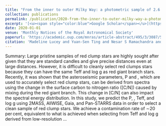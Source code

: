 ```yaml
---
title: "From the inner to outer Milky Way: a photometric sample of 2.6 million red clump stars"
collection: publications
permalink: /publication/2020-from-the-inner-to-outer-milky-way-a-photometric-sa
excerpt: '[<u><span style="color:blue">Google Scholar</span></u>](https://scholar.google.com/scholar?q=From+the+inner+to+outer+Milky+Way:+a+photometric+sample+of+2.6+million+red+clump+stars)'
date: 2020-01-01
venue: 'Monthly Notices of the Royal Astronomical Society'
paperurl: 'https://academic.oup.com/mnras/article-abstract/495/3/3087/5838046'
citation: 'Madeline Lucey and Yuan-Sen Ting and Nesar S Ramachandra and Keith Hawkins (2020). "From the inner to outer Milky Way: a photometric sample of 2.6 million red clump stars". Monthly Notices of the Royal Astronomical Society.'
---
```


Summary: Large pristine samples of red clump stars are highly sought after given that they are standard candles and give precise distances even at large distances. However, it is difficult to cleanly select red clumps stars because they can have the same Teff and log g as red giant branch stars. Recently, it was shown that the asteroseismic parameters, P and , which are used to accurately select red clump stars, can be derived from spectra using the change in the surface carbon to nitrogen ratio ([C/N]) caused by mixing during the red giant branch. This change in [C/N] can also impact the spectral energy distribution. In this study, we predict the P, , Teff, and log g using 2MASS, AllWISE, Gaia, and Pan-STARRS data in order to select a clean sample of red clump stars. We achieve a contamination rate of ∼20 per cent, equivalent to what is achieved when selecting from Teff and log g derived from low-resolution …
